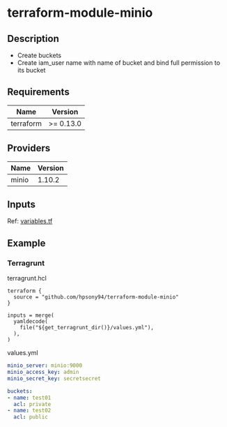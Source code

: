# terraform-module-minio

## Description

- Create buckets
- Create iam_user name with name of bucket and bind full permission to its bucket

## Requirements

| Name | Version |
|------|---------|
| terraform | >= 0.13.0 |

## Providers

| Name | Version |
|------|---------|
| minio | 1.10.2 |

## Inputs

Ref: [variables.tf](variables.tf)


## Example

### Terragrunt

terragrunt.hcl

``` hcl
terraform {
  source = "github.com/hpsony94/terraform-module-minio"
}

inputs = merge(
  yamldecode(
    file("${get_terragrunt_dir()}/values.yml"),
  ),
)
```

values.yml
``` yaml
minio_server: minio:9000
minio_access_key: admin
minio_secret_key: secretsecret

buckets:
- name: test01
  acl: private
- name: test02
  acl: public
```